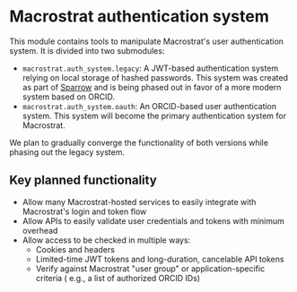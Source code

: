 # Macrostrat authentication system

This module contains tools to manipulate Macrostrat's user authentication
system. It is divided into two submodules:

- `macrostrat.auth_system.legacy`: A JWT-based authentication system relying on
  local storage of hashed passwords. This system was created as part
  of [Sparrow](https://sparrow-data.org) and is being phased out in favor of a
  more modern system based on ORCID.
- `macrostrat.auth_system.oauth`: An ORCID-based user
  authentication system. This system will become the primary authentication
  system for
  Macrostrat.

We plan to gradually converge the functionality of both versions while phasing
out the legacy system.

## Key planned functionality

- Allow many Macrostrat-hosted services to easily integrate with Macrostrat's
  login and token flow
- Allow APIs to easily validate user credentials and tokens with minimum
  overhead
- Allow access to be checked in multiple ways:
  - Cookies and headers
  - Limited-time JWT tokens and long-duration, cancelable API tokens
  - Verify against Macrostrat "user group" or application-specific criteria (
    e.g., a list of authorized ORCID IDs)


